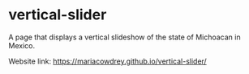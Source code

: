 # vertical-slider
A page that displays a vertical slideshow of the state of Michoacan in Mexico.

Website link:
https://mariacowdrey.github.io/vertical-slider/
